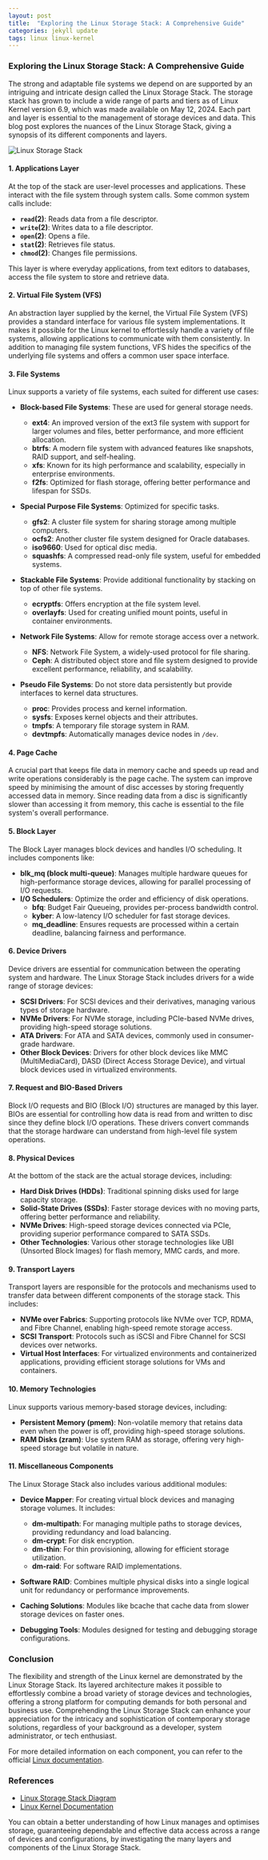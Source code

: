```yaml
---
layout: post
title:  "Exploring the Linux Storage Stack: A Comprehensive Guide"
categories: jekyll update
tags: linux linux-kernel
---
```


### Exploring the Linux Storage Stack: A Comprehensive Guide

The strong and adaptable file systems we depend on are supported by an intriguing and intricate design called the Linux Storage Stack. The storage stack has grown to include a wide range of parts and tiers as of Linux Kernel version 6.9, which was made available on May 12, 2024. Each part and layer is essential to the management of storage devices and data. This blog post explores the nuances of the Linux Storage Stack, giving a synopsis of its different components and layers.

<img alt="Linux Storage Stack" src="/public/media/Linux-storage-stack-diagram-v6.9.svg">

#### 1. Applications Layer

At the top of the stack are user-level processes and applications. These interact with the file system through system calls. Some common system calls include:

- **`read`(2)**: Reads data from a file descriptor.
- **`write`(2)**: Writes data to a file descriptor.
- **`open`(2)**: Opens a file.
- **`stat`(2)**: Retrieves file status.
- **`chmod`(2)**: Changes file permissions.

This layer is where everyday applications, from text editors to databases, access the file system to store and retrieve data.

#### 2. Virtual File System (VFS)

An abstraction layer supplied by the kernel, the Virtual File System (VFS) provides a standard interface for various file system implementations. It makes it possible for the Linux kernel to effortlessly handle a variety of file systems, allowing applications to communicate with them consistently. In addition to managing file system functions, VFS hides the specifics of the underlying file systems and offers a common user space interface.

#### 3. File Systems

Linux supports a variety of file systems, each suited for different use cases:

- **Block-based File Systems**: These are used for general storage needs.
  - **ext4**: An improved version of the ext3 file system with support for larger volumes and files, better performance, and more efficient allocation.
  - **btrfs**: A modern file system with advanced features like snapshots, RAID support, and self-healing.
  - **xfs**: Known for its high performance and scalability, especially in enterprise environments.
  - **f2fs**: Optimized for flash storage, offering better performance and lifespan for SSDs.

- **Special Purpose File Systems**: Optimized for specific tasks.
  - **gfs2**: A cluster file system for sharing storage among multiple computers.
  - **ocfs2**: Another cluster file system designed for Oracle databases.
  - **iso9660**: Used for optical disc media.
  - **squashfs**: A compressed read-only file system, useful for embedded systems.

- **Stackable File Systems**: Provide additional functionality by stacking on top of other file systems.
  - **ecryptfs**: Offers encryption at the file system level.
  - **overlayfs**: Used for creating unified mount points, useful in container environments.

- **Network File Systems**: Allow for remote storage access over a network.
  - **NFS**: Network File System, a widely-used protocol for file sharing.
  - **Ceph**: A distributed object store and file system designed to provide excellent performance, reliability, and scalability.

- **Pseudo File Systems**: Do not store data persistently but provide interfaces to kernel data structures.
  - **proc**: Provides process and kernel information.
  - **sysfs**: Exposes kernel objects and their attributes.
  - **tmpfs**: A temporary file storage system in RAM.
  - **devtmpfs**: Automatically manages device nodes in `/dev`.

#### 4. Page Cache

A crucial part that keeps file data in memory cache and speeds up read and write operations considerably is the page cache. The system can improve speed by minimising the amount of disc accesses by storing frequently accessed data in memory. Since reading data from a disc is significantly slower than accessing it from memory, this cache is essential to the file system's overall performance.

#### 5. Block Layer

The Block Layer manages block devices and handles I/O scheduling. It includes components like:

- **blk_mq (block multi-queue)**: Manages multiple hardware queues for high-performance storage devices, allowing for parallel processing of I/O requests.
- **I/O Schedulers**: Optimize the order and efficiency of disk operations.
  - **bfq**: Budget Fair Queueing, provides per-process bandwidth control.
  - **kyber**: A low-latency I/O scheduler for fast storage devices.
  - **mq_deadline**: Ensures requests are processed within a certain deadline, balancing fairness and performance.

#### 6. Device Drivers

Device drivers are essential for communication between the operating system and hardware. The Linux Storage Stack includes drivers for a wide range of storage devices:

- **SCSI Drivers**: For SCSI devices and their derivatives, managing various types of storage hardware.
- **NVMe Drivers**: For NVMe storage, including PCIe-based NVMe drives, providing high-speed storage solutions.
- **ATA Drivers**: For ATA and SATA devices, commonly used in consumer-grade hardware.
- **Other Block Devices**: Drivers for other block devices like MMC (MultiMediaCard), DASD (Direct Access Storage Device), and virtual block devices used in virtualized environments.

#### 7. Request and BIO-Based Drivers

Block I/O requests and BIO (Block I/O) structures are managed by this layer. BIOs are essential for controlling how data is read from and written to disc since they define block I/O operations. These drivers convert commands that the storage hardware can understand from high-level file system operations.

#### 8. Physical Devices

At the bottom of the stack are the actual storage devices, including:

- **Hard Disk Drives (HDDs)**: Traditional spinning disks used for large capacity storage.
- **Solid-State Drives (SSDs)**: Faster storage devices with no moving parts, offering better performance and reliability.
- **NVMe Drives**: High-speed storage devices connected via PCIe, providing superior performance compared to SATA SSDs.
- **Other Technologies**: Various other storage technologies like UBI (Unsorted Block Images) for flash memory, MMC cards, and more.

#### 9. Transport Layers

Transport layers are responsible for the protocols and mechanisms used to transfer data between different components of the storage stack. This includes:

- **NVMe over Fabrics**: Supporting protocols like NVMe over TCP, RDMA, and Fibre Channel, enabling high-speed remote storage access.
- **SCSI Transport**: Protocols such as iSCSI and Fibre Channel for SCSI devices over networks.
- **Virtual Host Interfaces**: For virtualized environments and containerized applications, providing efficient storage solutions for VMs and containers.

#### 10. Memory Technologies

Linux supports various memory-based storage devices, including:

- **Persistent Memory (pmem)**: Non-volatile memory that retains data even when the power is off, providing high-speed storage solutions.
- **RAM Disks (zram)**: Use system RAM as storage, offering very high-speed storage but volatile in nature.

#### 11. Miscellaneous Components

The Linux Storage Stack also includes various additional modules:

- **Device Mapper**: For creating virtual block devices and managing storage volumes. It includes:
  - **dm-multipath**: For managing multiple paths to storage devices, providing redundancy and load balancing.
  - **dm-crypt**: For disk encryption.
  - **dm-thin**: For thin provisioning, allowing for efficient storage utilization.
  - **dm-raid**: For software RAID implementations.

- **Software RAID**: Combines multiple physical disks into a single logical unit for redundancy or performance improvements.
- **Caching Solutions**: Modules like bcache that cache data from slower storage devices on faster ones.
- **Debugging Tools**: Modules designed for testing and debugging storage configurations.

### Conclusion

The flexibility and strength of the Linux kernel are demonstrated by the Linux Storage Stack. Its layered architecture makes it possible to effortlessly combine a broad variety of storage devices and technologies, offering a strong platform for computing demands for both personal and business use. Comprehending the Linux Storage Stack can enhance your appreciation for the intricacy and sophistication of contemporary storage solutions, regardless of your background as a developer, system administrator, or tech enthusiast.

For more detailed information on each component, you can refer to the official [Linux documentation](https://www.kernel.org/doc/html/latest/).

### References

- [Linux Storage Stack Diagram](https://www.thomas-krenn.com/en/wiki/Linux_Storage_Stack_Diagram)
- [Linux Kernel Documentation](https://www.kernel.org/doc/html/latest/)

You can obtain a better understanding of how Linux manages and optimises storage, guaranteeing dependable and effective data access across a range of devices and configurations, by investigating the many layers and components of the Linux Storage Stack.
